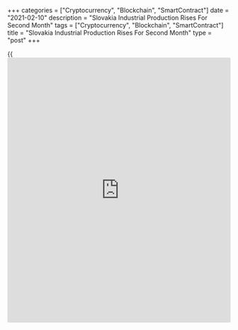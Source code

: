 +++
categories = ["Cryptocurrency", "Blockchain", "SmartContract"]
date = "2021-02-10"
description = "Slovakia Industrial Production Rises For Second Month"
tags = ["Cryptocurrency", "Blockchain", "SmartContract"]
title = "Slovakia Industrial Production Rises For Second Month"
type = "post"
+++

{{<iframe id="large-banner" src="https://www.bounty.group/#slide=19.0" width="100%" height="600" scrolling="no" style="border: 0px solid rgb(216, 221, 230); border-radius: 3px;">}}

Slovakia's industrial production rose for the second straight month in
December, data from the Statistical Office of the Slovak Republic showed
on Wednesday.

Industrial production grew a working day adjusted 6.8 percent year-on-
year in December, following a 2.2 percent increase in November.

Production for manufacturing rose 5.9 percent yearly in December

Production for electricity, gas, steam and air conditioning sector
output, and mining and quarrying rose by 10.7 percent 9.7 percent,
respectively.

On a monthly basis, industrial production fell a seasonally adjusted 0.3
percent in December.

In 2020, industrial production declined 9.1 percent.

Separate data from the statistical office showed that the construction
output declined 11.3 percent yearly in December.

For comments and feedback [contact](https://www.playgroundfx.com/contact/): editorial@rtt[news](https://www.letsplayfx.com/blog/forex-news-website/).com

[Economic News][1]

 **What parts of the world are seeing the best (and worst) economic
performances lately? Click[here][2] to check out our [Econ Scorecard][2]
and find out! See up-to-the-moment [ranking](https://www.playgroundfx.com/blog/crypto-exchange-ranking/)s for the best and worst
performers in [GDP][3], [unemployment rate][4], [inflation][5] and much
more.**

   1. www.rtt[news](https://www.letsplayfx.com/blog/forex-news-website/).com/Content/EconomicNews.aspx
   2. www.rtt[news](https://www.letsplayfx.com/blog/forex-news-website/).com/economic-scorecard/world-rank/unemployment-rate/highest-performance.aspx
   3. www.rtt[news](https://www.letsplayfx.com/blog/forex-news-website/).com/economic-scorecard/world-rank/GDP/highest-performance.aspx
   4. www.rtt[news](https://www.letsplayfx.com/blog/forex-news-website/).com/economic-scorecard/world-rank/unemployment-rate/lowest-performance.aspx
   5. www.rtt[news](https://www.letsplayfx.com/blog/forex-news-website/).com/economic-scorecard/world-rank/CPI/highest-performance.aspx
